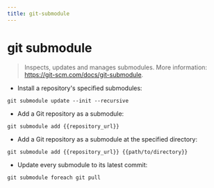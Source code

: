 ```yaml
---
title: git-submodule
---
```

# git submodule

> Inspects, updates and manages submodules.
> More information: <https://git-scm.com/docs/git-submodule>.

- Install a repository's specified submodules:

`git submodule update --init --recursive`

- Add a Git repository as a submodule:

`git submodule add {{repository_url}}`

- Add a Git repository as a submodule at the specified directory:

`git submodule add {{repository_url}} {{path/to/directory}}`

- Update every submodule to its latest commit:

`git submodule foreach git pull`
